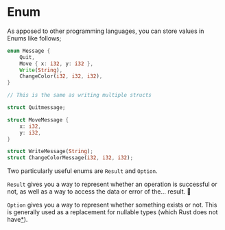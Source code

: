 # Enum

As apposed to other programming languages, you can store values in Enums like follows;

```rust
enum Message {
    Quit,
    Move { x: i32, y: i32 },
    Write(String),
    ChangeColor(i32, i32, i32),
}

// This is the same as writing multiple structs

struct Quitmessage;

struct MoveMessage {
    x: i32,
    y: i32,
}

struct WriteMessage(String);
struct ChangeColorMessage(i32, i32, i32);
```

Two particularly useful enums are `Result` and `Option`.

`Result` gives you a way to represent whether an operation is successful or not, as well as a way to access the data or error of the... result. 👀

`Option` gives you a way to represent whether something exists or not. This is generally used as a replacement for nullable types (which Rust does not have[*](https://doc.rust-lang.org/core/ptr/index.html)).